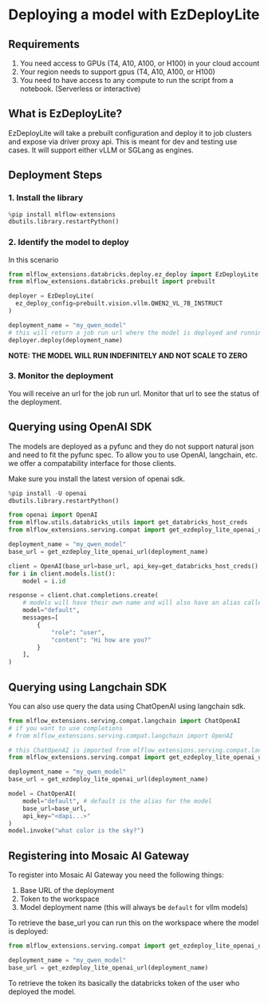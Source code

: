 # Deploying a model with EzDeployLite

## Requirements

1. You need access to GPUs (T4, A10, A100, or H100) in your cloud account
2. Your region needs to support gpus (T4, A10, A100, or H100)
3. You need to have access to any compute to run the script from a notebook. (Serverless or interactive)

## What is EzDeployLite?

EzDeployLite will take a prebuilt configuration and deploy it to job clusters and expose via driver proxy api.
This is meant for dev and testing use cases. It will support either vLLM or SGLang as engines.

## Deployment Steps

### 1. Install the library

```python
%pip install mlflow-extensions
dbutils.library.restartPython()
```

### 2. Identify the model to deploy

In this scenario

```python
from mlflow_extensions.databricks.deploy.ez_deploy import EzDeployLite
from mlflow_extensions.databricks.prebuilt import prebuilt

deployer = EzDeployLite(
  ez_deploy_config=prebuilt.vision.vllm.QWEN2_VL_7B_INSTRUCT
)

deployment_name = "my_qwen_model"
# this will return a job run url where the model is deployed and running
deployer.deploy(deployment_name)
```

**NOTE: THE MODEL WILL RUN INDEFINITELY AND NOT SCALE TO ZERO**

### 3. Monitor the deployment

You will receive an url for the job run url. Monitor that url to see the status of the deployment.

## Querying using OpenAI SDK

The models are deployed as a pyfunc and they do not support natural json and need to fit the pyfunc spec. To allow you
to
use OpenAI, langchain, etc. we offer a compatability interface for those clients.

Make sure you install the latest version of openai sdk.

```python
%pip install -U openai
dbutils.library.restartPython()
```

```python
from openai import OpenAI
from mlflow.utils.databricks_utils import get_databricks_host_creds
from mlflow_extensions.serving.compat import get_ezdeploy_lite_openai_url

deployment_name = "my_qwen_model"
base_url = get_ezdeploy_lite_openai_url(deployment_name)

client = OpenAI(base_url=base_url, api_key=get_databricks_host_creds().token)
for i in client.models.list():
    model = i.id

response = client.chat.completions.create(
    # models will have their own name and will also have an alias called "default"
    model="default",
    messages=[
        {
            "role": "user",
            "content": "Hi how are you?"
        }
    ],
)
```

## Querying using Langchain SDK

You can also use query the data using ChatOpenAI using langchain sdk.

```python
from mlflow_extensions.serving.compat.langchain import ChatOpenAI
# if you want to use completions
# from mlflow_extensions.serving.compat.langchain import OpenAI

# this ChatOpenAI is imported from mlflow_extensions.serving.compat.langchain
from mlflow_extensions.serving.compat import get_ezdeploy_lite_openai_url

deployment_name = "my_qwen_model"
base_url = get_ezdeploy_lite_openai_url(deployment_name)

model = ChatOpenAI(
    model="default", # default is the alias for the model
    base_url=base_url, 
    api_key="<dapi...>"
)
model.invoke("what color is the sky?")
```

## Registering into Mosaic AI Gateway

To register into Mosaic AI Gateway you need the following things:

1. Base URL of the deployment
2. Token to the workspace
3. Model deployment name (this will always be `default` for vllm models)

To retrieve the base_url you can run this on the workspace where the model is deployed:

```python
from mlflow_extensions.serving.compat import get_ezdeploy_lite_openai_url

deployment_name = "my_qwen_model"
base_url = get_ezdeploy_lite_openai_url(deployment_name)
```

To retrieve the token its basically the databricks token of the user who deployed the model.